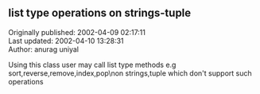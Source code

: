## list type operations on strings-tuple  
Originally published: 2002-04-09 02:17:11  
Last updated: 2002-04-10 13:28:31  
Author: anurag uniyal  
  
Using this class user may call list type methods e.g sort,reverse,remove,index,pop\non strings,tuple which don't support such operations